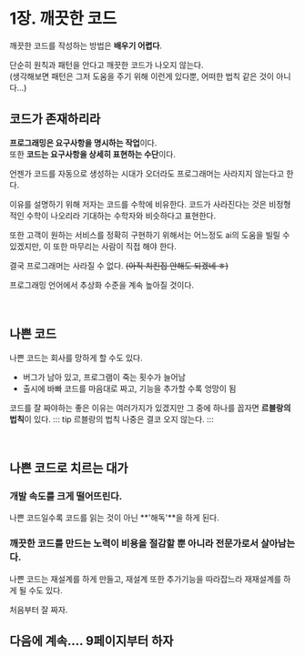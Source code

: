 # 1장. 깨끗한 코드
깨끗한 코드를 작성하는 방법은 **배우기 어렵다**.  

단순히 원칙과 패턴을 안다고 깨끗한 코드가 나오지 않는다.  
(생각해보면 패턴은 그저 도움을 주기 위해 이런게 있다뿐, 어떠한 법칙 같은 것이 아니다...)

## 코드가 존재하리라
**프로그래밍은 요구사항을 명시하는 작업**이다.  
또한 **코드는 요구사항을 상세히 표현하는 수단**이다.  

언젠가 코드를 자동으로 생성하는 시대가 오더라도 프로그래머는 사라지지 않는다고 한다.  

이유를 설명하기 위해 저자는 코드를 수학에 비유한다. 코드가 사라진다는 것은 비정형적인 수학이 나오리라 기대하는 수학자와 비슷하다고 표현한다.

또한 고객이 원하는 서비스를 정확히 구현하기 위해서는 어느정도 ai의 도움을 빌릴 수 있겠지만, 이 또한 마무리는 사람이 직접 해야 한다.  

결국 프로그래머는 사라질 수 없다. ~~(아직 치킨집 안해도 되겠네 ㅎ)~~

프로그래밍 언어에서 추상화 수준을 계속 높아질 것이다.

<br>

## 나쁜 코드

나쁜 코드는 회사를 망하게 할 수도 있다.
- 버그가 남아 있고, 프로그램이 죽는 횟수가 늘어남
- 출시에 바빠 코드를 마음대로 짜고, 기능을 추가할 수록 엉망이 됨

코드를 잘 짜야하는 좋은 이유는 여러가지가 있겠지만 그 중에 하나를 꼽자면 **르블랑의 법칙**이 있다.
::: tip 르블랑의 법칙
나중은 결코 오지 않는다.
:::

<br>

## 나쁜 코드로 치르는 대가
### 개발 속도를 크게 떨어뜨린다.
나쁜 코드일수록 코드를 읽는 것이 아닌 **'해독'**을 하게 된다.

### 깨끗한 코드를 만드는 노력이 비용을 절감할 뿐 아니라 전문가로서 살아남는다.
나쁜 코드는 재설계를 하게 만들고, 재설계 또한 추가기능을 따라잡느라 재재설계를 하게 될 수도 있다.  

처음부터 잘 짜자.


## 다음에 계속.... 9페이지부터 하자